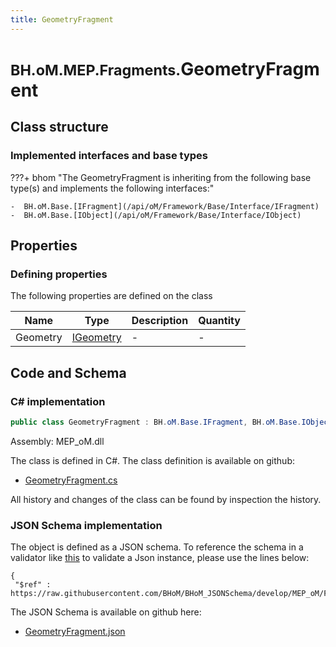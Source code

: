 ```yaml
---
title: GeometryFragment
---
```


# <small>BH.oM.MEP.Fragments.</small>**GeometryFragment**



## Class structure

### Implemented interfaces and base types

???+ bhom "The GeometryFragment is inheriting from the following base type(s) and implements the following interfaces:"

    -  BH.oM.Base.[IFragment](/api/oM/Framework/Base/Interface/IFragment)
    -  BH.oM.Base.[IObject](/api/oM/Framework/Base/Interface/IObject)


## Properties



### Defining properties

The following properties are defined on the class

| Name             | Type             | Description      | Quantity         |
|------------------|------------------|------------------|------------------|
| Geometry | [IGeometry](/api/oM/Dimensional/Geometry/Interface/IGeometry) | - | - |


## Code and Schema

### C# implementation

``` C# title="C#"
public class GeometryFragment : BH.oM.Base.IFragment, BH.oM.Base.IObject
```

Assembly: MEP_oM.dll

The class is defined in C#. The class definition is available on github:

- [GeometryFragment.cs](https://github.com/BHoM/BHoM/blob/develop/MEP_oM/Fragments\GeometryFragment.cs)

All history and changes of the class can be found by inspection the history.
### JSON Schema implementation

The object is defined as a JSON schema. To reference the schema in a validator like [this](https://www.jsonschemavalidator.net/) to validate a Json instance, please use the lines below:

``` { .json .copy .select } title="JSON Schema"
{
 "$ref" : https://raw.githubusercontent.com/BHoM/BHoM_JSONSchema/develop/MEP_oM/Fragments/GeometryFragment.json}
```

The JSON Schema is available on github here:

- [GeometryFragment.json](https://github.com/BHoM/BHoM_JSONSchema/blob/develop/MEP_oM/Fragments/GeometryFragment.json)
